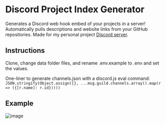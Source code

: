 # Discord Project Index Generator

Generates a Discord web hook embed of your projects in a server! Automatically pulls descriptions and website links from your GitHub repositories. Made for my personal project [Discord server](https://discord.gg/7yfwrat). 

## Instructions

Clone, change data folder files, and rename .env.example to .env and set the values.

One-liner to generate channels.json with a discord.js eval command:
`JSON.stringify(Object.assign({}, ...msg.guild.channels.array().map(r => ({[r.name]: r.id}))))`

## Example
![image](https://user-images.githubusercontent.com/2489210/55700990-89ea0c00-599f-11e9-88ff-568fa8df9be3.png)
